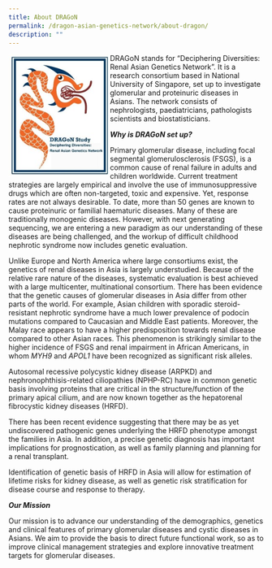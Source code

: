 ```yaml
---
title: About DRAGoN
permalink: /dragon-asian-genetics-network/about-dragon/
description: ""
---
```

<img src="/images/DRAGoN%20Asian%20Genetics%20Network/dragon-247x300.jpg" style="width:200px" align="left">

DRAGoN stands for “Deciphering Diversities: Renal Asian Genetics Network”. It is a research consortium based in National University of Singapore, set up to investigate glomerular and proteinuric diseases in Asians. The network consists of nephrologists, paediatricians, pathologists scientists and biostatisticians.

**_Why is DRAGoN set up?_**

Primary glomerular disease, including focal segmental glomerulosclerosis (FSGS), is a common cause of renal failure in adults and children worldwide. Current treatment strategies are largely empirical and involve the use of immunosuppressive drugs which are often non-targeted, toxic and expensive. Yet, response rates are not always desirable. To date, more than 50 genes are known to cause proteinuric or familial haematuric diseases. Many of these are traditionally monogenic diseases. However, with next generating sequencing, we are entering a new paradigm as our understanding of these diseases are being challenged, and the workup of difficult childhood nephrotic syndrome now includes genetic evaluation.

Unlike Europe and North America where large consortiums exist, the genetics of renal diseases in Asia is largely understudied. Because of the relative rare nature of the diseases, systematic evaluation is best achieved with a large multicenter, multinational consortium. There has been evidence that the genetic causes of glomerular diseases in Asia differ from other parts of the world. For example, Asian children with sporadic steroid-resistant nephrotic syndrome have a much lower prevalence of podocin mutations compared to Caucasian and Middle East patients. Moreover, the Malay race appears to have a higher predisposition towards renal disease compared to other Asian races. This phenomenon is strikingly similar to the higher incidence of FSGS and renal impairment in African Americans, in whom&nbsp;_MYH9_&nbsp;and&nbsp;_APOL1_&nbsp;have been recognized as significant risk alleles.

Autosomal recessive polycystic kidney disease (ARPKD) and nephronophthisis-related ciliopathies (NPHP-RC) have in common genetic basis involving proteins that are critical in the structure/function of the primary apical cilium, and are now known together as the hepatorenal fibrocystic kidney diseases (HRFD).

There has been recent evidence suggesting that there may be as yet undiscovered pathogenic genes underlying the HRFD phenotype amongst the families in Asia. In addition, a precise genetic diagnosis has important implications for prognostication, as well as family planning and planning for a renal transplant.

Identification of genetic basis of HRFD in Asia will allow for estimation of lifetime risks for kidney disease, as well as genetic risk stratification for disease course and response to therapy.

**_Our Mission_**

Our mission is to advance our understanding of the demographics, genetics and clinical features of primary glomerular diseases&nbsp;and cystic diseases in Asians. We aim to provide the basis to direct future functional work, so as to improve clinical management strategies and explore innovative treatment targets for glomerular diseases.